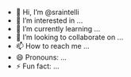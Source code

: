 - 👋 Hi, I’m @sraintelli
- 👀 I’m interested in ...
- 🌱 I’m currently learning ...
- 💞️ I’m looking to collaborate on ...
- 📫 How to reach me ...
- 😄 Pronouns: ...
- ⚡ Fun fact: ...

<!---
sraintelli/sraintelli is a ✨ special ✨ repository because its `README.md` (this file) appears on your GitHub profile.
You can click the Preview link to take a look at your changes.
--->
